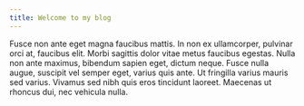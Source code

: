```yaml
---
title: Welcome to my blog
---
```


Fusce non ante eget magna faucibus mattis. In non ex ullamcorper, pulvinar orci at, faucibus elit. Morbi sagittis dolor vitae metus faucibus egestas. Nulla non ante maximus, bibendum sapien eget, dictum neque. Fusce nulla augue, suscipit vel semper eget, varius quis ante. Ut fringilla varius mauris sed varius. Vivamus sed nibh quis eros tincidunt laoreet. Maecenas ut rhoncus dui, nec vehicula nulla.

